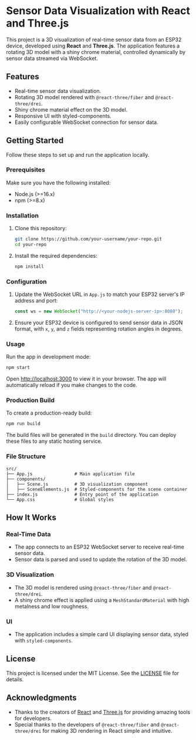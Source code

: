 # Sensor Data Visualization with React and Three.js

This project is a 3D visualization of real-time sensor data from an ESP32 device, developed using **React** and **Three.js**. The application features a rotating 3D model with a shiny chrome material, controlled dynamically by sensor data streamed via WebSocket.

## Features

- Real-time sensor data visualization.
- Rotating 3D model rendered with `@react-three/fiber` and `@react-three/drei`.
- Shiny chrome material effect on the 3D model.
- Responsive UI with styled-components.
- Easily configurable WebSocket connection for sensor data.

## Getting Started

Follow these steps to set up and run the application locally.

### Prerequisites

Make sure you have the following installed:

- Node.js (>=16.x)
- npm (>=8.x)

### Installation

1. Clone this repository:

   ```bash
   git clone https://github.com/your-username/your-repo.git
   cd your-repo
   ```

2. Install the required dependencies:

   ```bash
   npm install
   ```

### Configuration

1. Update the WebSocket URL in `App.js` to match your ESP32 server's IP address and port:

   ```javascript
   const ws = new WebSocket("http://<your-nodejs-server-ip>:8080");
   ```

2. Ensure your ESP32 device is configured to send sensor data in JSON format, with `x`, `y`, and `z` fields representing rotation angles in degrees.

### Usage

Run the app in development mode:

```bash
npm start
```

Open [http://localhost:3000](http://localhost:3000) to view it in your browser. The app will automatically reload if you make changes to the code.

### Production Build

To create a production-ready build:

```bash
npm run build
```

The build files will be generated in the `build` directory. You can deploy these files to any static hosting service.

### File Structure

```
src/
├── App.js                # Main application file
├── components/
│   ├── Scene.js          # 3D visualization component
│   ├── SceneElements.js  # Styled-components for the scene container
├── index.js              # Entry point of the application
└── App.css               # Global styles
```

## How It Works

### Real-Time Data

- The app connects to an ESP32 WebSocket server to receive real-time sensor data.
- Sensor data is parsed and used to update the rotation of the 3D model.

### 3D Visualization

- The 3D model is rendered using `@react-three/fiber` and `@react-three/drei`.
- A shiny chrome effect is applied using a `MeshStandardMaterial` with high metalness and low roughness.

### UI

- The application includes a simple card UI displaying sensor data, styled with `styled-components`.

## License

This project is licensed under the MIT License. See the [LICENSE](LICENSE) file for details.

## Acknowledgments

- Thanks to the creators of [React](https://reactjs.org/) and [Three.js](https://threejs.org/) for providing amazing tools for developers.
- Special thanks to the developers of `@react-three/fiber` and `@react-three/drei` for making 3D rendering in React simple and intuitive.
